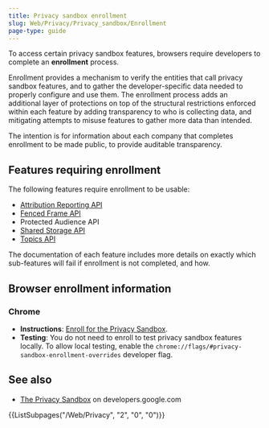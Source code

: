 ```yaml
---
title: Privacy sandbox enrollment
slug: Web/Privacy/Privacy_sandbox/Enrollment
page-type: guide
---
```


To access certain privacy sandbox features, browsers require developers to complete an **enrollment** process.

Enrollment provides a mechanism to verify the entities that call privacy sandbox features, and to gather the developer-specific data needed to properly configure and use them. The enrollment process adds an additional layer of protections on top of the structural restrictions enforced within each feature by adding transparency to who is collecting data, and mitigating attempts to misuse features to gather more data than intended.

The intention is for information about each company that completes enrollment to be made public, to provide auditable transparency.

## Features requiring enrollment

The following features require enrollment to be usable:

- [Attribution Reporting API](/Web/API/Attribution_Reporting_API)
- [Fenced Frame API](/Web/API/Fenced_frame_API)
- Protected Audience API
- [Shared Storage API](/Web/API/Shared_Storage_API)
- [Topics API](/Web/API/Topics_API)

The documentation of each feature includes more details on exactly which sub-features will fail if enrollment is not completed, and how.

## Browser enrollment information

### Chrome

- **Instructions**: [Enroll for the Privacy Sandbox](https://github.com/privacysandbox/attestation/blob/main/how-to-enroll.md).
- **Testing**: You do not need to enroll to test privacy sandbox features locally. To allow local testing, enable the `chrome://flags/#privacy-sandbox-enrollment-overrides` developer flag.

## See also

- [The Privacy Sandbox](https://developers.google.com/privacy-sandbox) on developers.google.com

<section id="Quick_links">
{{ListSubpages("/Web/Privacy", "2", "0", "0")}}
</section>
